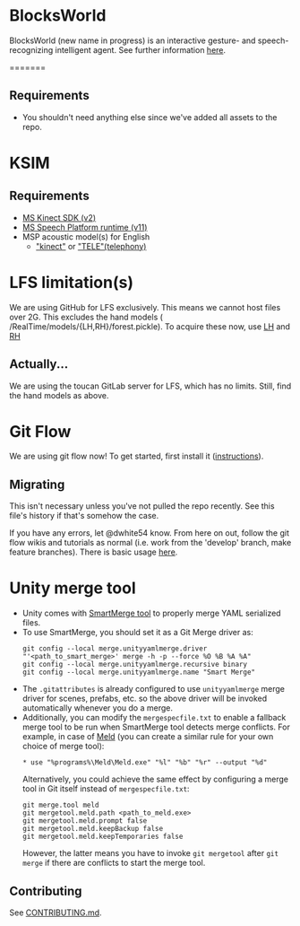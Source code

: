 # BlocksWorld
BlocksWorld (new name in progress) is an interactive gesture- and speech-recognizing intelligent agent. See further information [here](https://www.cs.colostate.edu/~draper/CwC.php).

=======
## Requirements
- You shouldn't need anything else since we've added all assets to the repo.

# KSIM
## Requirements
* [MS Kinect SDK (v2)](https://www.microsoft.com/en-us/download/details.aspx?id=44561)
* [MS Speech Platform runtime (v11)](https://www.microsoft.com/en-us/download/details.aspx?id=27225)
* MSP acoustic model(s) for English 
    * ["kinect"](https://www.microsoft.com/en-us/download/details.aspx?id=34809) or ["TELE"(telephony)](https://www.microsoft.com/en-us/download/details.aspx?id=27224) 

# LFS limitation(s)
We are using GitHub for LFS exclusively. This means we cannot host files over 2G. This excludes the hand models ( /RealTime/models/{LH,RH}/forest.pickle). To acquire these now, use [LH](http://www.cs.colostate.edu/~vision/hand_models/LH/forest.pickle) and [RH](http://www.cs.colostate.edu/~vision/hand_models/RH/forest.pickle)

## Actually...
We are using the toucan GitLab server for LFS, which has no limits. Still, find the hand models as above.

# Git Flow
We are using git flow now! To get started, first install it ([instructions](https://github.com/nvie/gitflow/wiki/Installation)). 

## Migrating
This isn't necessary unless you've not pulled the repo recently. See this file's history if that's somehow the case.

If you have any errors, let @dwhite54 know. From here on out, follow the git flow wikis and tutorials as normal (i.e. work from the 'develop' branch, make feature branches). There is basic usage [here](https://github.com/nvie/gitflow).

# Unity merge tool
- Unity comes with [SmartMerge tool](https://docs.unity3d.com/Manual/SmartMerge.html) to properly merge YAML serialized files.
- To use SmartMerge, you should set it as a Git Merge driver as:
  ```
  git config --local merge.unityyamlmerge.driver "'<path_to_smart_merge>' merge -h -p --force %O %B %A %A"
  git config --local merge.unityyamlmerge.recursive binary
  git config --local merge.unityyamlmerge.name "Smart Merge"
  ```
- The `.gitattributes` is already configured to use `unityyamlmerge` merge driver for scenes, prefabs, etc. so the above driver will be invoked automatically whenever you do a merge.
- Additionally, you can modify the `mergespecfile.txt` to enable a fallback merge tool to be run when SmartMerge tool detects merge conflicts. For example, in case of [Meld](http://meldmerge.org) (you can create a similar rule for your own choice of merge tool):
  ```
  * use "%programs%\Meld\Meld.exe" "%l" "%b" "%r" --output "%d"
  ```
  Alternatively, you could achieve the same effect by configuring a merge tool in Git itself instead of `mergespecfile.txt`:
  ```
  git merge.tool meld
  git mergetool.meld.path <path_to_meld.exe>
  git mergetool.meld.prompt false
  git mergetool.meld.keepBackup false
  git mergetool.meld.keepTemporaries false
  ```
  However, the latter means you have to invoke `git mergetool` after `git merge` if there are conflicts to start the merge tool.

## Contributing
See [CONTRIBUTING.md](./CONTRIBUTING.md).
